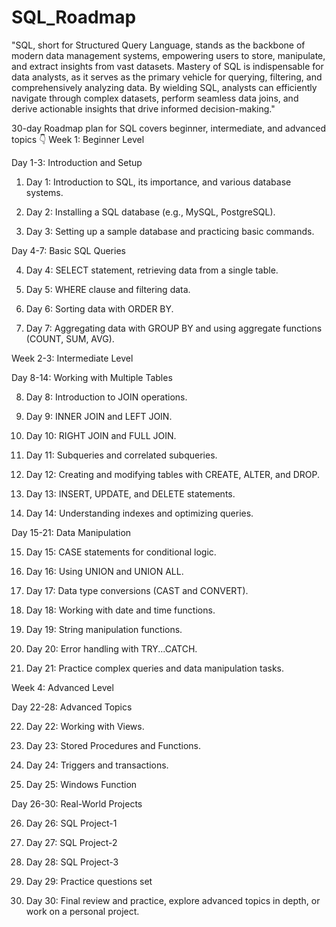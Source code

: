 # SQL_Roadmap
"SQL, short for Structured Query Language, stands as the backbone of modern data management systems, empowering users to store, manipulate, and extract insights from vast datasets. Mastery of SQL is indispensable for data analysts, as it serves as the primary vehicle for querying, filtering, and comprehensively analyzing data. By wielding SQL, analysts can efficiently navigate through complex datasets, perform seamless data joins, and derive actionable insights that drive informed decision-making."


30-day Roadmap plan for SQL covers beginner, intermediate, and advanced topics 👇
Week 1: Beginner Level

Day 1-3: Introduction and Setup

1. Day 1: Introduction to SQL, its importance, and various database systems.

2. Day 2: Installing a SQL database (e.g., MySQL, PostgreSQL).

3. Day 3: Setting up a sample database and practicing basic commands.

Day 4-7: Basic SQL Queries

4. Day 4: SELECT statement, retrieving data from a single table.

5. Day 5: WHERE clause and filtering data.

6. Day 6: Sorting data with ORDER BY.

7. Day 7: Aggregating data with GROUP BY and using aggregate functions (COUNT, SUM, AVG).

Week 2-3: Intermediate Level

Day 8-14: Working with Multiple Tables

8. Day 8: Introduction to JOIN operations.

9. Day 9: INNER JOIN and LEFT JOIN.

10. Day 10: RIGHT JOIN and FULL JOIN.

11. Day 11: Subqueries and correlated subqueries.

12. Day 12: Creating and modifying tables with CREATE, ALTER, and DROP.

13. Day 13: INSERT, UPDATE, and DELETE statements.

14. Day 14: Understanding indexes and optimizing queries.

Day 15-21: Data Manipulation

15. Day 15: CASE statements for conditional logic.

16. Day 16: Using UNION and UNION ALL.

17. Day 17: Data type conversions (CAST and CONVERT).

18. Day 18: Working with date and time functions.

19. Day 19: String manipulation functions.

20. Day 20: Error handling with TRY...CATCH.

21. Day 21: Practice complex queries and data manipulation tasks.

Week 4: Advanced Level

Day 22-28: Advanced Topics

22. Day 22: Working with Views.

23. Day 23: Stored Procedures and Functions.

24. Day 24: Triggers and transactions.

25. Day 25: Windows Function

Day 26-30: Real-World Projects

26. Day 26: SQL Project-1

27. Day 27: SQL Project-2

28. Day 28: SQL Project-3

29. Day 29: Practice questions set

30. Day 30: Final review and practice, explore advanced topics in depth, or work on a personal project.
